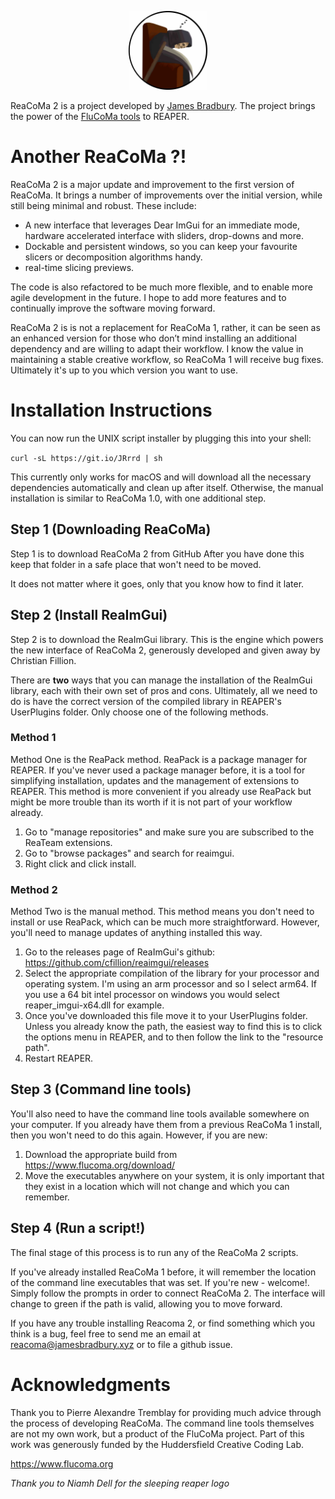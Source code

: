 <p align="center">
<img src="logo.jpg" alt="reacoma_logo" width="25%" height="25%">
</p>

ReaCoMa 2 is a project developed by [James Bradbury](https://jamesbradbury.xyz). The project brings the power of the [FluCoMa tools](https://www.flucoma.org) to REAPER. 

# Another ReaCoMa ?!
ReaCoMa 2 is a major update and improvement to the first version of ReaCoMa. It brings a number of improvements over the initial version, while still being minimal and robust. These include: 

- A new interface that leverages Dear ImGui for an immediate mode, hardware accelerated interface with sliders, drop-downs and more.
- Dockable and persistent windows, so you can keep your favourite slicers or decomposition algorithms handy.
- real-time slicing previews.

The code is also refactored to be much more flexible, and to enable more agile development in the future. I hope to add more features and to continually improve the software moving forward.

ReaCoMa 2 is is not a replacement for ReaCoMa 1, rather, it can be seen as an enhanced version for those who don’t mind installing an additional dependency and are willing to adapt their workflow. I know the value in maintaining a stable creative workflow, so ReaCoMa 1 will receive bug fixes. Ultimately it's up to you which version you want to use.

# Installation Instructions

You can now run the UNIX script installer by plugging this into your shell:

`curl -sL https://git.io/JRrrd | sh`

This currently only works for macOS and will download all the necessary dependencies automatically and clean up after itself. Otherwise, the manual installation is similar to ReaCoMa 1.0, with one additional step.

## Step 1 (Downloading ReaCoMa)
Step 1 is to download ReaCoMa 2 from GitHub
After you have done this keep that folder in a safe place that won't need to be moved.

It does not matter where it goes, only that you know how to find it later.

## Step 2 (Install ReaImGui)
Step 2 is to download the ReaImGui library. This is the engine which powers the new interface of ReaCoMa 2, generously developed and given away by Christian Fillion.

There are **two** ways that you can manage the installation of the ReaImGui library, each with their own set of pros and cons. Ultimately, all we need to do is have the correct version of the compiled library in REAPER's UserPlugins folder. Only choose one of the following methods.

### Method 1

Method One is the ReaPack method. ReaPack is a package manager for REAPER. If you've never used a package manager before, it is a tool for simplifying installation, updates and the management of extensions to REAPER. This method is more convenient if you already use ReaPack but might be more trouble than its worth if it is not part of your workflow already.

1. Go to "manage repositories" and make sure you are subscribed to the ReaTeam extensions.
2. Go to "browse packages" and search for reaimgui. 
3. Right click and click install.

### Method 2

Method Two is the manual method. This method means you don't need to install or use ReaPack, which can be much more straightforward. However, you'll need to manage updates of anything installed this way.

1. Go to the releases page of ReaImGui's github: https://github.com/cfillion/reaimgui/releases
2. Select the appropriate compilation of the library for your processor and operating system. I'm using an arm processor and so I select arm64. If you use a 64 bit intel processor on windows you would select reaper_imgui-x64.dll for example.
3. Once you've downloaded this file move it to your UserPlugins folder. Unless you already know the path, the easiest way to find this is to click the options menu in REAPER, and to then follow the link to the "resource path".
4. Restart REAPER.

## Step 3 (Command line tools)
You'll also need to have the command line tools available somewhere on your computer. If you already have them from a previous ReaCoMa 1 install, then you won't need to do this again. However, if you are new:

1. Download the appropriate build from https://www.flucoma.org/download/
2. Move the executables anywhere on your system, it is only important that they exist in a location which will not change and which you can remember.

## Step 4 (Run a script!)

The final stage of this process is to run any of the ReaCoMa 2 scripts.

If you've already installed ReaCoMa 1 before, it will remember the location of the command line executables that was set. If you're new - welcome!. Simply follow the prompts in order to connect ReaCoMa 2. The interface will change to green if the path is valid, allowing you to move forward.

If you have any trouble installing Reacoma 2, or find something which you think is a bug, feel free to send me an email at reacoma@jamesbradbury.xyz or to file a github issue.

# Acknowledgments

Thank you to Pierre Alexandre Tremblay for providing much advice through the process of developing ReaCoMa. The command line tools themselves are not my own work, but a product of the FluCoMa project. Part of this work was generously funded by the Huddersfield Creative Coding Lab.

https://www.flucoma.org

*Thank you to Niamh Dell for the sleeping reaper logo*



